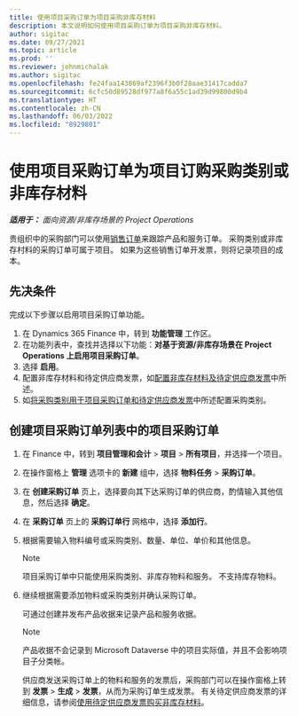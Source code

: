 ```yaml
---
title: 使用项目采购订单为项目采购非库存材料
description: 本文说明如何使用项目采购订单为项目采购非库存材料。
author: sigitac
ms.date: 09/27/2021
ms.topic: article
ms.prod: ''
ms.reviewer: johnmichalak
ms.author: sigitac
ms.openlocfilehash: fe24faa143869af2396f3b0f28aae31417cadda7
ms.sourcegitcommit: 6cfc50d89528df977a8f6a55c1ad39d99800d9b4
ms.translationtype: HT
ms.contentlocale: zh-CN
ms.lasthandoff: 06/03/2022
ms.locfileid: "8929801"
---
```

# <a name="order-procurement-categories-or-non-stocked-materials-for-a-project-using-project-purchase-orders"></a>使用项目采购订单为项目订购采购类别或非库存材料

_**适用于：** 面向资源/非库存场景的 Project Operations_

贵组织中的采购部门可以使用[销售订单](/dynamics365/supply-chain/procurement/purchase-order-overview)来跟踪产品和服务订单。 采购类别或非库存村料的采购订单可属于项目。 如果为这些销售订单开发票，则将记录项目的成本。

## <a name="prerequisites"></a>先决条件
完成以下步骤以启用项目采购订单功能。

1. 在 Dynamics 365 Finance 中，转到 **功能管理** 工作区。
2. 在功能列表中，查找并选择以下功能：**对基于资源/非库存场景在 Project Operations 上启用项目采购订单**。
3. 选择 **启用**。
4. 配置非库存材料和待定供应商发票，如[配置非库存材料及待定供应商发票](configure-materials-nonstocked.md)中所述。
5. 如[将采购类别用于项目采购订单和待定供应商发票](configure-procurement-categories.md)中所述配置采购类别。

## <a name="create-a-project-purchase-order-from-the-project-purchase-order-list"></a>创建项目采购订单列表中的项目采购订单

1. 在 Finance 中，转到 **项目管理和会计** > **项目** > **所有项目**，并选择一个项目。
2. 在操作窗格上 **管理** 选项卡的 **新建** 组中，选择 **物料任务** > **采购订单**。
3. 在 **创建采购订单** 页上，选择要向其下达采购订单的供应商，酌情输入其他信息，然后选择 **确定**。
4. 在 **采购订单** 页上的 **采购订单行** 网格中，选择 **添加行**。
5. 根据需要输入物料编号或采购类别、数量、单位、单价和其他信息。

    > [!NOTE]
    > 项目采购订单中只能使用采购类别、非库存物料和服务。 不支持库存物料。

6. 继续根据需要添加物料或采购类别并确认采购订单。

    可通过创建并发布产品收据来记录产品和服务收据。

    > [!NOTE]
    > 产品收据不会记录到 Microsoft Dataverse 中的项目实际值，并且不会影响项目子分类帐。

    供应商发送采购订单上的物料和服务的发票后，采购部门可以在操作窗格上转到 **发票** > **生成** > **发票**，从而为采购订单生成发票。 有关待定供应商发票的详细信息，请参阅[使用待定供应商发票购买非库存材料](pending-vendor-invoices.md)。
